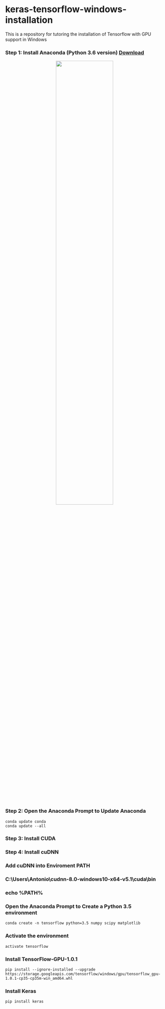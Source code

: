 # keras-tensorflow-windows-installation
This is a repository for tutoring the installation of Tensorflow with GPU support in Windows

### Step 1: Install Anaconda (Python 3.6 version) <a href="https://www.continuum.io/downloads" target="_blank">Download</a>
<p align="center"><img width=60% src="https://github.com/antoniosehk/keras-tensorflow-windows-installation/blob/master/anaconda_windows_installation.png"></p>

### Step 2: Open the Anaconda Prompt to Update Anaconda

```Command Prompt
conda update conda
conda update --all
```

### Step 3: Install CUDA
### Step 4: Install cuDNN

### Add cuDNN into Enviroment PATH
### C:\Users\Antonio\cudnn-8.0-windows10-x64-v5.1\cuda\bin
### echo %PATH%

### Open the Anaconda Prompt to Create a Python 3.5 environment
```Command Prompt
conda create -n tensorflow python=3.5 numpy scipy matplotlib
```

### Activate the environment
```Command Prompt
activate tensorflow
```

### Install TensorFlow-GPU-1.0.1
```Command Prompt
pip install --ignore-installed --upgrade https://storage.googleapis.com/tensorflow/windows/gpu/tensorflow_gpu-1.0.1-cp35-cp35m-win_amd64.whl
```

### Install Keras
```Command Prompt
pip install keras
```



